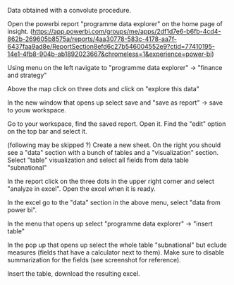 Data obtained with a convolute procedure.

Open the powerbi report "programme data explorer" on the home page of insight. (https://app.powerbi.com/groups/me/apps/2df1d7e6-b6fb-4cd4-862b-269605b8575a/reports/4aa30778-583c-4178-aa7f-6437faa9ad8e/ReportSection8efd6c27b546004552e9?ctid=77410195-14e1-4fb8-904b-ab1892023667&chromeless=1&experience=power-bi)

Using menu on the left navigate to "programme data explorer" -> "finance and strategy"

Above the map click on three dots and click on "explore this data"

In the new window that opens up select save and "save as report" -> save to youw workspace.

Go to your workspace, find the saved report. Open it. Find the "edit" option on the top bar and select it.

(following may be skipped ?) Create a new sheet. On the right you should see a "data" section with a bunch of tables and a "visualization" section. Select "table" visualization and select all fields from data table "subnational" 

In the report click on the three dots in the upper right corner and select "analyze in excel". Open the excel when it is ready.

In the excel go to the "data" section in the above menu, select "data from power bi". 

In the menu that opens up select "programme data explorer" -> "insert table"

In the pop up that opens up select the whole table "subnational" but eclude measures (fields that have a calculator next to them). Make sure to disable summarization for the fields (see screenshot for reference).

Insert the table, download the resulting excel.